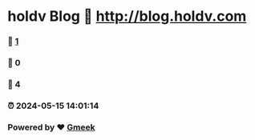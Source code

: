 # holdv Blog :link: http://blog.holdv.com 
### :page_facing_up: [1](http://blog.holdv.com/tag.html) 
### :speech_balloon: 0 
### :hibiscus: 4 
### :alarm_clock: 2024-05-15 14:01:14 
### Powered by :heart: [Gmeek](https://github.com/Meekdai/Gmeek)
